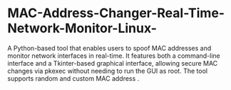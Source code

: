 # MAC-Address-Changer-Real-Time-Network-Monitor-Linux-
A Python-based tool that enables users to spoof MAC addresses and monitor network interfaces in real-time. It features both a command-line interface and a Tkinter-based graphical interface, allowing secure MAC changes via pkexec without needing to run the GUI as root. The tool supports random and custom MAC address .
